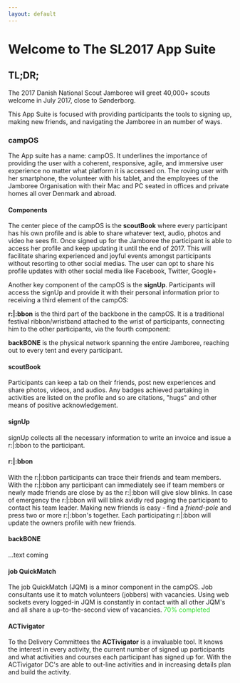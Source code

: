 ```yaml
---
layout: default
---
```

Welcome to The SL2017 App Suite
===============================

TL;DR;
------

The 2017 Danish National Scout Jamboree will greet 40,000+ scouts welcome in July 2017, close to Sønderborg.

This App Suite is focused with providing participants the tools to signing up, making new friends, and navigating the
Jamboree in an number of ways.

### campOS

The App suite has a name: campOS. It underlines the importance of providing the user with a coherent, responsive, agile, and immersive user experience
no matter what platform it is accessed on. The roving user with her smartphone, the volunteer with his tablet, and the employees 
of the Jamboree Organisation with their Mac and PC seated in offices and private homes all over Denmark and abroad.

#### Components

The center piece of the campOS is the __scoutBook__ where every participant has his own profile and is able to share whatever text, audio, photos and video he sees fit.
Once signed up for the Jamboree the participant is able to access her profile and keep updating it until the end of 2017.
This will facilitate sharing experienced and joyful events amongst participants without resorting to other social medias.
The user can opt to share his profile updates with other social media like Facebook, Twitter, Google+

Another key component of the campOS is the __signUp__. Participants will access the signUp and provide it with their personal information prior to receiving a third element of the campOS:

__r:\|:bbon__ is the third part of the backbone in the campOS. It is a traditional festival ribbon/wristband attached to the wrist of participants,
connecting him to the other participants, via the fourth component:

__backBONE__ is the physical network spanning the entire Jamboree, reaching out to every tent and every participant. 


#### scoutBook

Participants can keep a tab on their friends, post new experiences and share photos, videos, and audios. Any badges achieved partaking in activities are
listed on the profile and so are citations, "hugs" and other means of positive acknowledgement.

#### signUp

signUp collects all the necessary information to write an invoice and issue a r:\|:bbon to the participant.


#### r:\|:bbon

With the r:\|:bbon participants can trace their friends and team members. With the r:\|:bbon any participant can immediately see if
team members or newly made friends are close by as the r:\|:bbon will give slow blinks. In case of emergency the r:\|:bbon will 
will blink avidly red paging the participant to contact his team leader. Making new friends is easy - find a *friend-pole* 
and press two or more r:\|:bbon's together. Each participating r:\|:bbon will update the owners profile with new friends.

#### backBONE

...text coming

#### job QuickMatch

The job QuickMatch (JQM) is a minor component in the campOS. Job consultants use it to match volunteers (jobbers) with vacancies. Using web sockets every logged-in JQM
is constantly in contact with all other JQM's and all share a up-to-the-second view of vacancies. <span style="color: #2ADA25">70% completed</span>

#### ACTivigator

To the Delivery Committees the __ACTivigator__ is a invaluable tool. It knows the interest in every activity, the current number of 
signed up participants and what activities and courses each participant has signed up for. With the ACTivigator 
DC's are able to out-line activities and in increasing details plan and build the activity.